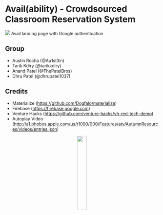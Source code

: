 # Avail(ability) - Crowdsourced Classroom Reservation System

![](https://raw.githubusercontent.com/Au1st3in/spring2017-venturehacks-avail/master/public/img/screenshot.png)
Avail landing page with Google authentication

## Group
* Austin Rocha (@Au1st3in)
* Tarik Kdiry (@tarikkdiry)
* Anand Patel (@ThePatelBros)
* Dhru Patel (@dhrupatel1037)

## Credits
* Materialize (https://github.com/Dogfalo/materialize)
* Firebase (https://firebase.google.com)
* Venture Hacks (https://github.com/venture-hacks/vh-red-tech-demo)
* Autoplay Video (http://a1.phobos.apple.com/us/r1000/000/Features/atv/AutumnResources/videos/entries.json)

<p align="center">
  <img src="https://raw.githubusercontent.com/Au1st3in/spring2017-venturehacks-avail/master/public/img/venturehacks-redLogo.png?raw=true" width="25%" height="25%" />
</p>
